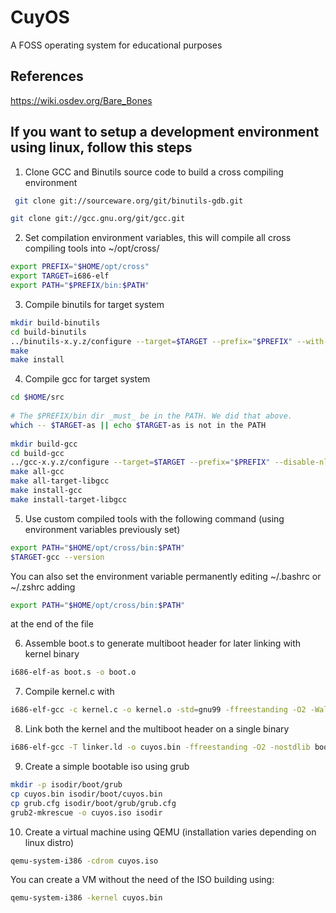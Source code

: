 # CuyOS
A FOSS operating system for educational purposes

## References

https://wiki.osdev.org/Bare_Bones

## If you want to setup a development environment using linux, follow this steps

1) Clone GCC and Binutils source code to build a cross compiling environment
```bash
 git clone git://sourceware.org/git/binutils-gdb.git
 ```
 ```bash
 git clone git://gcc.gnu.org/git/gcc.git
 ```

 2) Set compilation environment variables, this will compile all cross compiling tools into ~/opt/cross/
 ```bash
export PREFIX="$HOME/opt/cross"
export TARGET=i686-elf
export PATH="$PREFIX/bin:$PATH"
```

3) Compile binutils for target system
```bash 
mkdir build-binutils
cd build-binutils
../binutils-x.y.z/configure --target=$TARGET --prefix="$PREFIX" --with-sysroot --disable-nls --disable-werror
make
make install
```

4) Compile gcc for target system
```bash
cd $HOME/src
 
# The $PREFIX/bin dir _must_ be in the PATH. We did that above.
which -- $TARGET-as || echo $TARGET-as is not in the PATH
 
mkdir build-gcc
cd build-gcc
../gcc-x.y.z/configure --target=$TARGET --prefix="$PREFIX" --disable-nls --enable-languages=c,c++ --without-headers
make all-gcc
make all-target-libgcc
make install-gcc
make install-target-libgcc
```

5) Use custom compiled tools with the following command (using environment variables previously set)

```bash
export PATH="$HOME/opt/cross/bin:$PATH"
$TARGET-gcc --version
```

You can also set the environment variable permanently editing ~/.bashrc or ~/.zshrc adding 
```bash
export PATH="$HOME/opt/cross/bin:$PATH"
```
at the end of the file

6) Assemble boot.s to generate multiboot header for later linking with kernel binary
```bash
i686-elf-as boot.s -o boot.o
```

7) Compile kernel.c with 
```bash
i686-elf-gcc -c kernel.c -o kernel.o -std=gnu99 -ffreestanding -O2 -Wall -Wextra
```

8) Link both the kernel and the multiboot header on a single binary
```bash
i686-elf-gcc -T linker.ld -o cuyos.bin -ffreestanding -O2 -nostdlib boot.o kernel.o -lgcc
```

9) Create a simple bootable iso using grub
```bash
mkdir -p isodir/boot/grub
cp cuyos.bin isodir/boot/cuyos.bin
cp grub.cfg isodir/boot/grub/grub.cfg
grub2-mkrescue -o cuyos.iso isodir

```

10) Create a virtual machine using QEMU (installation varies depending on linux distro)
```bash
qemu-system-i386 -cdrom cuyos.iso
```
You can create a VM without the need of the ISO building using:
```bash
qemu-system-i386 -kernel cuyos.bin
```